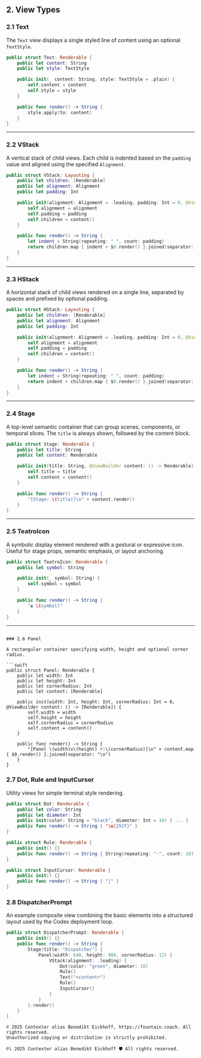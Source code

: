 ## 2. View Types

### 2.1 Text

The `Text` view displays a single styled line of content using an optional `TextStyle`.

```swift
public struct Text: Renderable {
    public let content: String
    public let style: TextStyle

    public init(_ content: String, style: TextStyle = .plain) {
        self.content = content
        self.style = style
    }

    public func render() -> String {
        style.apply(to: content)
    }
}
```

---

### 2.2 VStack

A vertical stack of child views. Each child is indented based on the `padding` value and aligned using the specified `Alignment`.

```swift
public struct VStack: Layouting {
    public let children: [Renderable]
    public let alignment: Alignment
    public let padding: Int

    public init(alignment: Alignment = .leading, padding: Int = 0, @ViewBuilder _ content: () -> [Renderable]) {
        self.alignment = alignment
        self.padding = padding
        self.children = content()
    }

    public func render() -> String {
        let indent = String(repeating: " ", count: padding)
        return children.map { indent + $0.render() }.joined(separator: "\n")
    }
}
```

---

### 2.3 HStack

A horizontal stack of child views rendered on a single line, separated by spaces and prefixed by optional padding.

```swift
public struct HStack: Layouting {
    public let children: [Renderable]
    public let alignment: Alignment
    public let padding: Int

    public init(alignment: Alignment = .leading, padding: Int = 0, @ViewBuilder _ content: () -> [Renderable]) {
        self.alignment = alignment
        self.padding = padding
        self.children = content()
    }

    public func render() -> String {
        let indent = String(repeating: " ", count: padding)
        return indent + children.map { $0.render() }.joined(separator: " ")
    }
}
```

---

### 2.4 Stage

A top-level semantic container that can group scenes, components, or temporal slices. The `title` is always shown, followed by the content block.

```swift
public struct Stage: Renderable {
    public let title: String
    public let content: Renderable

    public init(title: String, @ViewBuilder content: () -> Renderable) {
        self.title = title
        self.content = content()
    }

    public func render() -> String {
        "[Stage: \(title)]\n" + content.render()
    }
}
```

---

### 2.5 TeatroIcon

A symbolic display element rendered with a gestural or expressive icon. Useful for stage props, semantic emphasis, or layout anchoring.

```swift
public struct TeatroIcon: Renderable {
    public let symbol: String

    public init(_ symbol: String) {
        self.symbol = symbol
    }

    public func render() -> String {
        "◉ \(symbol)"
    }
}
```
---

```

### 2.6 Panel

A rectangular container specifying width, height and optional corner radius.

```swift
public struct Panel: Renderable {
    public let width: Int
    public let height: Int
    public let cornerRadius: Int
    public let content: [Renderable]

    public init(width: Int, height: Int, cornerRadius: Int = 0, @ViewBuilder content: () -> [Renderable]) {
        self.width = width
        self.height = height
        self.cornerRadius = cornerRadius
        self.content = content()
    }

    public func render() -> String {
        "[Panel \(width)x\(height) r:\(cornerRadius)]\n" + content.map { $0.render() }.joined(separator: "\n")
    }
}
```

### 2.7 Dot, Rule and InputCursor

Utility views for simple terminal style rendering.

```swift
public struct Dot: Renderable {
    public let color: String
    public let diameter: Int
    public init(color: String = "black", diameter: Int = 10) { ... }
    public func render() -> String { "\u{25CF}" }
}

public struct Rule: Renderable {
    public init() {}
    public func render() -> String { String(repeating: "-", count: 10) }
}

public struct InputCursor: Renderable {
    public init() {}
    public func render() -> String { "|" }
}
```

### 2.8 DispatcherPrompt

An example composite view combining the basic elements into a structured layout used by the Codex deployment loop.

```swift
public struct DispatcherPrompt: Renderable {
    public init() {}
    public func render() -> String {
        Stage(title: "Dispatcher") {
            Panel(width: 640, height: 900, cornerRadius: 12) {
                VStack(alignment: .leading) {
                    Dot(color: "green", diameter: 10)
                    Rule()
                    Text("<content>")
                    Rule()
                    InputCursor()
                }
            }
        }.render()
    }
}
```
```
© 2025 Contexter alias Benedikt Eickhoff, https://fountain.coach. All rights reserved.
Unauthorized copying or distribution is strictly prohibited.
```

````text
©\ 2025 Contexter alias Benedikt Eickhoff 🛡️ All rights reserved.
````
